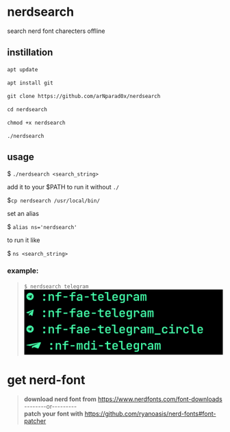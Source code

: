 # nerdsearch
search nerd font charecters  offline

## instillation

`apt update`

`apt install git `

`git clone https://github.com/arNparad0x/nerdsearch`

`cd nerdsearch`

`chmod +x nerdsearch`

`./nerdsearch`

## usage

$ `./nerdsearch <search_string>`

add it to your \$PATH to run it without `./`

$`cp nerdsearch /usr/local/bin/`

set an alias

$ `alias ns='nerdsearch'`

to run it like

$ `ns <search_string>`

### example:

>`$ nerdsearch telegram`
>![](https://github.com/arNparad0x/nerdsearch/blob/main/nerdout.png)

# get nerd-font

>**download nerd font from**
>https://www.nerdfonts.com/font-downloads<br>
>--------or---------<br>
>**patch your font with**
>https://github.com/ryanoasis/nerd-fonts#font-patcher



